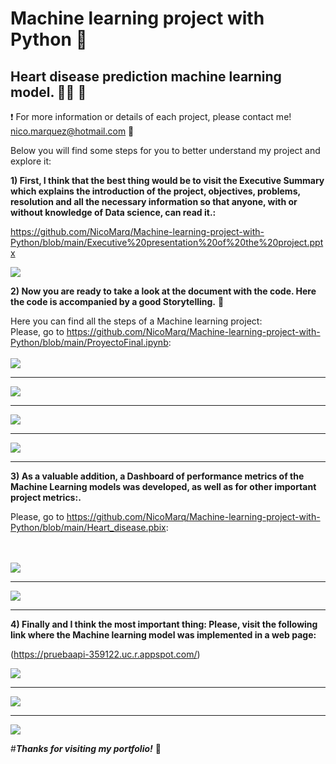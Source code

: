 # Machine learning project with Python :snake:
## Heart disease prediction machine learning model. :man_health_worker: :heartbeat:

:exclamation: For more information or details of each project, please contact me! nico.marquez@hotmail.com :email:
 
 Below you will find some steps for you to better understand my project and explore it:

**1) First, I think that the best thing would be to visit the Executive Summary which explains the introduction of the project, objectives, problems, resolution and all the necessary information so that anyone, with or without knowledge of Data science, can read it.:**

https://github.com/NicoMarq/Machine-learning-project-with-Python/blob/main/Executive%20presentation%20of%20the%20project.pptx

![](Images/image1.JPG)

**2) Now you are ready to take a look at the document with the code. Here the code is accompanied by a good Storytelling.** :speech_balloon:

Here you can find all the steps of a Machine learning project:\
Please, go to https://github.com/NicoMarq/Machine-learning-project-with-Python/blob/main/ProyectoFinal.ipynb:
\
\
![](Images/Imagen7.JPG)
******************************
![](Images/Imagen8.JPG)
******************************
![](Images/Imagen9.JPG)
******************************
![](Images/Imagen10.JPG)
******************************

**3) As a valuable addition, a Dashboard of performance metrics of the Machine Learning models was developed, as well as for other important project metrics:.**

Please, go to https://github.com/NicoMarq/Machine-learning-project-with-Python/blob/main/Heart_disease.pbix:

\
\
![](Images/Imagen5.jpg)
******************************
![](Images/Imagen6.jpg)
******************************



**4) Finally and I think the most important thing: Please, visit the following link where the Machine learning model was implemented in a web page:**

(https://pruebaapi-359122.uc.r.appspot.com/)

![](Images/Imagen2.jpg)
******************************
![](Images/Imagen3.jpg)

******************************

![](Images/Imagen4.JPG)



#***Thanks for visiting my portfolio!*** :wave:
